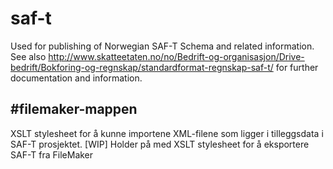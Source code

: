 # saf-t
Used for publishing of Norwegian SAF-T Schema and related information. See also http://www.skatteetaten.no/no/Bedrift-og-organisasjon/Drive-bedrift/Bokforing-og-regnskap/standardformat-regnskap-saf-t/ for further documentation and information. 

#filemaker-mappen
---
XSLT stylesheet for å kunne importene XML-filene som ligger i tilleggsdata i SAF-T prosjektet.
[WIP] Holder på med XSLT stylesheet for å eksportere SAF-T fra FileMaker
